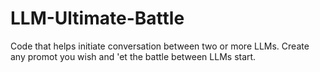 # LLM-Ultimate-Battle

Code that helps initiate conversation between two or more LLMs.
Create any promot you wish and 'et the battle between LLMs start.

